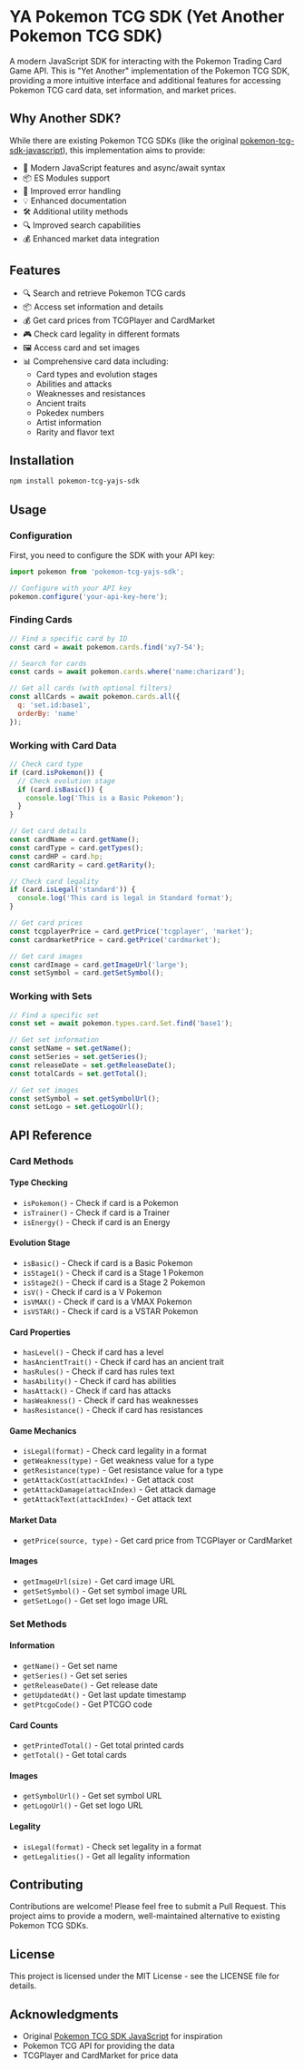 # YA Pokemon TCG SDK (Yet Another Pokemon TCG SDK)

A modern JavaScript SDK for interacting with the Pokemon Trading Card Game API. This is "Yet Another" implementation of the Pokemon TCG SDK, providing a more intuitive interface and additional features for accessing Pokemon TCG card data, set information, and market prices.

## Why Another SDK?

While there are existing Pokemon TCG SDKs (like the original [pokemon-tcg-sdk-javascript](https://github.com/PokemonTCG/pokemon-tcg-sdk-javascript)), this implementation aims to provide:

- 🚀 Modern JavaScript features and async/await syntax
- 📦 ES Modules support
- 🔄 Improved error handling
- 💡 Enhanced documentation
- 🛠️ Additional utility methods
- 🔍 Improved search capabilities
- 💰 Enhanced market data integration

## Features

- 🔍 Search and retrieve Pokemon TCG cards
- 📦 Access set information and details
- 💰 Get card prices from TCGPlayer and CardMarket
- 🎮 Check card legality in different formats
- 🖼️ Access card and set images
- 📊 Comprehensive card data including:
  - Card types and evolution stages
  - Abilities and attacks
  - Weaknesses and resistances
  - Ancient traits
  - Pokedex numbers
  - Artist information
  - Rarity and flavor text

## Installation

```bash
npm install pokemon-tcg-yajs-sdk
```

## Usage

### Configuration

First, you need to configure the SDK with your API key:

```javascript
import pokemon from 'pokemon-tcg-yajs-sdk';

// Configure with your API key
pokemon.configure('your-api-key-here');
```

### Finding Cards

```javascript
// Find a specific card by ID
const card = await pokemon.cards.find('xy7-54');

// Search for cards
const cards = await pokemon.cards.where('name:charizard');

// Get all cards (with optional filters)
const allCards = await pokemon.cards.all({
  q: 'set.id:base1',
  orderBy: 'name'
});
```

### Working with Card Data

```javascript
// Check card type
if (card.isPokemon()) {
  // Check evolution stage
  if (card.isBasic()) {
    console.log('This is a Basic Pokemon');
  }
}

// Get card details
const cardName = card.getName();
const cardType = card.getTypes();
const cardHP = card.hp;
const cardRarity = card.getRarity();

// Check card legality
if (card.isLegal('standard')) {
  console.log('This card is legal in Standard format');
}

// Get card prices
const tcgplayerPrice = card.getPrice('tcgplayer', 'market');
const cardmarketPrice = card.getPrice('cardmarket');

// Get card images
const cardImage = card.getImageUrl('large');
const setSymbol = card.getSetSymbol();
```

### Working with Sets

```javascript
// Find a specific set
const set = await pokemon.types.card.Set.find('base1');

// Get set information
const setName = set.getName();
const setSeries = set.getSeries();
const releaseDate = set.getReleaseDate();
const totalCards = set.getTotal();

// Get set images
const setSymbol = set.getSymbolUrl();
const setLogo = set.getLogoUrl();
```

## API Reference

### Card Methods

#### Type Checking
- `isPokemon()` - Check if card is a Pokemon
- `isTrainer()` - Check if card is a Trainer
- `isEnergy()` - Check if card is an Energy

#### Evolution Stage
- `isBasic()` - Check if card is a Basic Pokemon
- `isStage1()` - Check if card is a Stage 1 Pokemon
- `isStage2()` - Check if card is a Stage 2 Pokemon
- `isV()` - Check if card is a V Pokemon
- `isVMAX()` - Check if card is a VMAX Pokemon
- `isVSTAR()` - Check if card is a VSTAR Pokemon

#### Card Properties
- `hasLevel()` - Check if card has a level
- `hasAncientTrait()` - Check if card has an ancient trait
- `hasRules()` - Check if card has rules text
- `hasAbility()` - Check if card has abilities
- `hasAttack()` - Check if card has attacks
- `hasWeakness()` - Check if card has weaknesses
- `hasResistance()` - Check if card has resistances

#### Game Mechanics
- `isLegal(format)` - Check card legality in a format
- `getWeakness(type)` - Get weakness value for a type
- `getResistance(type)` - Get resistance value for a type
- `getAttackCost(attackIndex)` - Get attack cost
- `getAttackDamage(attackIndex)` - Get attack damage
- `getAttackText(attackIndex)` - Get attack text

#### Market Data
- `getPrice(source, type)` - Get card price from TCGPlayer or CardMarket

#### Images
- `getImageUrl(size)` - Get card image URL
- `getSetSymbol()` - Get set symbol image URL
- `getSetLogo()` - Get set logo image URL

### Set Methods

#### Information
- `getName()` - Get set name
- `getSeries()` - Get set series
- `getReleaseDate()` - Get release date
- `getUpdatedAt()` - Get last update timestamp
- `getPtcgoCode()` - Get PTCGO code

#### Card Counts
- `getPrintedTotal()` - Get total printed cards
- `getTotal()` - Get total cards

#### Images
- `getSymbolUrl()` - Get set symbol URL
- `getLogoUrl()` - Get set logo URL

#### Legality
- `isLegal(format)` - Check set legality in a format
- `getLegalities()` - Get all legality information

## Contributing

Contributions are welcome! Please feel free to submit a Pull Request. This project aims to provide a modern, well-maintained alternative to existing Pokemon TCG SDKs.

## License

This project is licensed under the MIT License - see the LICENSE file for details.

## Acknowledgments

- Original [Pokemon TCG SDK JavaScript](https://github.com/PokemonTCG/pokemon-tcg-sdk-javascript) for inspiration
- Pokemon TCG API for providing the data
- TCGPlayer and CardMarket for price data 